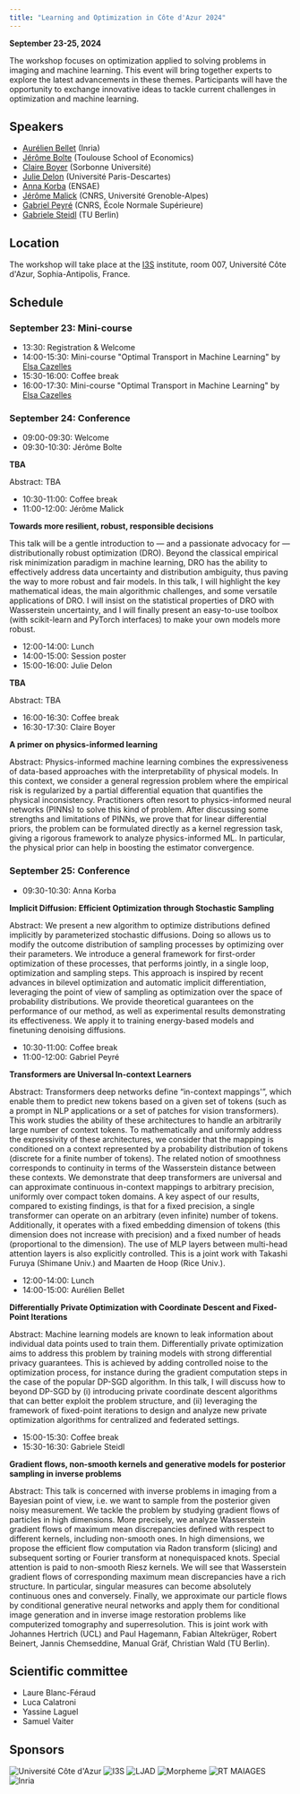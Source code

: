 ```yaml
---
title: "Learning and Optimization in Côte d'Azur 2024"
---
```


**September 23-25, 2024**

The workshop focuses on optimization applied to solving problems in imaging and machine learning. This event will bring together experts to explore the latest advancements in these themes. Participants will have the opportunity to exchange innovative ideas to tackle current challenges in optimization and machine learning.

## Speakers

- [Aurélien Bellet](http://researchers.lille.inria.fr/abellet/) (Inria)
- [Jérôme Bolte](https://www.tse-fr.eu/fr/people/jerome-bolte) (Toulouse School of Economics)
- [Claire Boyer](https://perso.lpsm.paris/~cboyer/) (Sorbonne Université)
- [Julie Delon](https://judelo.github.io/) (Université Paris-Descartes)
- [Anna Korba](https://akorba.github.io/) (ENSAE)
- [Jérôme Malick](https://membres-ljk.imag.fr/Jerome.Malick/index.html) (CNRS, Université Grenoble-Alpes)
- [Gabriel Peyré](https://www.gpeyre.com/) (CNRS, École Normale Supérieure)
- [Gabriele Steidl](https://page.math.tu-berlin.de/~steidl/) (TU Berlin)

## Location

The workshop will take place at the [I3S](https://www.i3s.unice.fr/en/) institute, room 007, Université Côte d'Azur, Sophia-Antipolis, France.

## Schedule

### September 23: Mini-course

- 13:30: Registration & Welcome
- 14:00-15:30: Mini-course "Optimal Transport in Machine Learning" by [Elsa Cazelles](https://www.irit.fr/~Elsa.Cazelles/)
- 15:30-16:00: Coffee break
- 16:00-17:30: Mini-course "Optimal Transport in Machine Learning" by [Elsa Cazelles](https://www.irit.fr/~Elsa.Cazelles/)

### September 24: Conference

- 09:00-09:30: Welcome
- 09:30-10:30: Jérôme Bolte

**TBA**

Abstract: TBA

- 10:30-11:00: Coffee break
- 11:00-12:00: Jérôme Malick

**Towards more resilient, robust, responsible decisions**

This talk will be a gentle introduction to — and a passionate advocacy for — distributionally robust optimization (DRO). Beyond the classical empirical risk minimization paradigm in machine learning, DRO has the ability to effectively address data uncertainty and distribution ambiguity, thus paving the way to more robust and fair models. In this talk, I will highlight the key mathematical ideas, the main algorithmic challenges, and some versatile applications of DRO. I will insist on the statistical properties of DRO with Wasserstein uncertainty, and I will finally present an easy-to-use toolbox (with scikit-learn and PyTorch interfaces) to make your own models more robust.

- 12:00-14:00: Lunch
- 14:00-15:00: Session poster
- 15:00-16:00: Julie Delon

**TBA**

Abstract: TBA

- 16:00-16:30: Coffee break
- 16:30-17:30: Claire Boyer

**A primer on physics-informed learning**

Abstract: Physics-informed machine learning combines the expressiveness of data-based approaches with the interpretability of physical models. In this context, we consider a general regression problem where the empirical risk is regularized by a partial differential equation that quantifies the physical inconsistency. 
Practitioners often resort to physics-informed neural networks (PINNs) to solve this kind of problem. After discussing some strengths and limitations of PINNs, we prove that for linear differential priors, the problem can be formulated directly as a kernel regression task, giving a rigorous framework to analyze physics-informed ML. In particular, the physical prior can help in boosting the estimator convergence.


### September 25: Conference

- 09:30-10:30: Anna Korba

**Implicit Diffusion: Efficient Optimization through Stochastic Sampling**

Abstract: We present a new algorithm to optimize distributions defined implicitly by parameterized stochastic diffusions. Doing so allows us to modify the outcome distribution of sampling processes by optimizing over their parameters. We introduce a general framework for first-order optimization of these processes, that performs jointly, in a single loop, optimization and sampling steps. This approach is inspired by recent advances in bilevel optimization and automatic implicit differentiation, leveraging the point of view of sampling as optimization over the space of probability distributions. We provide theoretical guarantees on the performance of our method, as well as experimental results demonstrating its effectiveness. We apply it to training energy-based models and finetuning denoising diffusions.

- 10:30-11:00: Coffee break
- 11:00-12:00: Gabriel Peyré

**Transformers are Universal In-context Learners**

Abstract: Transformers deep networks define “in-context mappings'”, which enable them to predict new tokens based on a given set of tokens (such as a prompt in NLP applications or a set of patches for vision transformers). This work studies the ability of these architectures to handle an arbitrarily large number of context tokens. To mathematically and uniformly address the expressivity of these architectures, we consider that the mapping is conditioned on a context represented by a probability distribution of tokens (discrete for a finite number of tokens). The related notion of smoothness corresponds to continuity in terms of the Wasserstein distance between these contexts. We demonstrate that deep transformers are universal and can approximate continuous in-context mappings to arbitrary precision, uniformly over compact token domains. A key aspect of our results, compared to existing findings, is that for a fixed precision, a single transformer can operate on an arbitrary (even infinite) number of tokens. Additionally, it operates with a fixed embedding dimension of tokens (this dimension does not increase with precision) and a fixed number of heads (proportional to the dimension). The use of MLP layers between multi-head attention layers is also explicitly controlled. This is a joint work with Takashi Furuya (Shimane Univ.) and Maarten de Hoop (Rice Univ.).

- 12:00-14:00: Lunch
- 14:00-15:00: Aurélien Bellet

**Differentially Private Optimization with Coordinate Descent and Fixed-Point Iterations**

Abstract: Machine learning models are known to leak information about individual data points used to train them. Differentially private optimization aims to address this problem by training models with strong differential privacy guarantees. This is achieved by adding controlled noise to the optimization process, for instance during the gradient computation steps in the case of the popular DP-SGD algorithm. In this talk, I will discuss how to beyond DP-SGD by (i) introducing private coordinate descent algorithms that can better exploit the problem structure, and (ii) leveraging the framework of fixed-point iterations to design and analyze new private optimization algorithms for centralized and federated settings.

- 15:00-15:30: Coffee break
- 15:30-16:30: Gabriele Steidl

**Gradient flows, non-smooth kernels and generative models for posterior sampling in inverse problems**

Abstract: This talk is concerned with inverse problems in imaging from
a Bayesian point of view, i.e. we want to sample from the posterior 
given noisy measurement. 
We tackle the problem by studying gradient flows of particles in high dimensions.
More precisely, we analyze Wasserstein gradient flows 
of maximum mean discrepancies defined with respect to different kernels, 
including non-smooth ones.
In high dimensions, we propose the efficient flow computation via Radon transform (slicing) and
subsequent sorting or Fourier transform at nonequispaced knots.
Special attention is paid to non-smooth Riesz kernels.
We will see that Wasserstein gradient flows 
of corresponding maximum mean discrepancies have a rich structure. 
In particular, singular measures can become absolutely continuous 
ones and conversely.
Finally, we approximate our particle flows by conditional generative neural networks 
and apply them for conditional image generation and in inverse image restoration problems
like computerized tomography and superresolution.
This is joint work with 
Johannes Hertrich (UCL) and 
Paul Hagemann, Fabian Altekrüger, Robert Beinert, Jannis Chemseddine, Manual Gräf, Christian Wald (TU Berlin).

## Scientific committee
- Laure Blanc-Féraud
- Luca Calatroni
- Yassine Laguel
- Samuel Vaiter

## Sponsors

![Université Côte d'Azur](/img/unica.png)
![I3S](/img/i3s.png)
![LJAD](/img/ljad.png)
![Morpheme](/img/morpheme.png)
![RT MAIAGES](/img/maiages.png)
![Inria](/img/inria.png)
